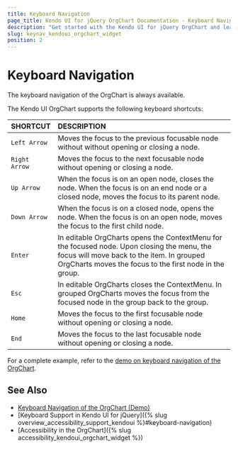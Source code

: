 ```yaml
---
title: Keyboard Navigation
page_title: Kendo UI for jQuery OrgChart Documentation - Keyboard Navigation
description: "Get started with the Kendo UI for jQuery OrgChart and learn about the accessibility support it provides through its keyboard navigation functionality."
slug: keynav_kendoui_orgchart_widget
position: 2
---
```


# Keyboard Navigation

The keyboard navigation of the OrgChart is always available.

The Kendo UI OrgChart supports the following keyboard shortcuts:

| SHORTCUT						| DESCRIPTION				                                                        |
|:---              |:---                                                                                |
| `Left Arrow`     | Moves the focus to the previous focusable node without without opening or closing a node.|
| `Right Arrow`    | Moves the focus to the next focusable node without opening or closing a node.|
| `Up Arrow`       | When the focus is on an open node, closes the node. When the focus is on an end node or a closed node, moves the focus to its parent node.|
| `Down Arrow`     | When the focus is on a closed node, opens the node. When the focus is on an open node, moves the focus to the first child node.|
| `Enter`          | In editable OrgCharts opens the ContextMenu for the focused node. Upon closing the menu, the focus will move back to the item. In grouped OrgCharts moves the focus to the first node in the group.|
| `Esc   `         | In editable OrgCharts closes the ContextMenu. In grouped OrgCharts moves the focus from the focused node in the group back to the group.|
| `Home`           | Moves the focus to the first focusable node without opening or closing a node.|
| `End`            | Moves the focus to the last focusable node without opening or closing a node.|

For a complete example, refer to the [demo on keyboard navigation of the OrgChart](https://demos.telerik.com/kendo-ui/orgchart/keyboard-navigation).

## See Also

* [Keyboard Navigation of the OrgChart (Demo)](https://demos.telerik.com/kendo-ui/orgchart/keyboard-navigation)
* [Keyboard Support in Kendo UI for jQuery]({% slug overview_accessibility_support_kendoui %}#keyboard-navigation)
* [Accessibility in the OrgChart]({% slug accessibility_kendoui_orgchart_widget %})
